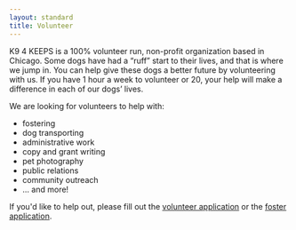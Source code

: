 ```yaml
---
layout: standard
title: Volunteer
---
```

K9 4 KEEPS is a 100% volunteer run, non-profit organization based in Chicago. Some dogs have had a 
“ruff” start to their lives, and that is where we jump in. You can help give these dogs a better future by volunteering
with us. If you have 1 hour a week to volunteer or 20, your help will make a difference in each of our dogs’ lives.

We are looking for volunteers to help with:

 * fostering
 * dog transporting
 * administrative work
 * copy and grant writing
 * pet photography
 * public relations
 * community outreach
 * ... and more!

If you'd like to help out, please fill out the [volunteer application](/volunteer/volunteer-application) or the [foster application](/volunteer/foster-application).

